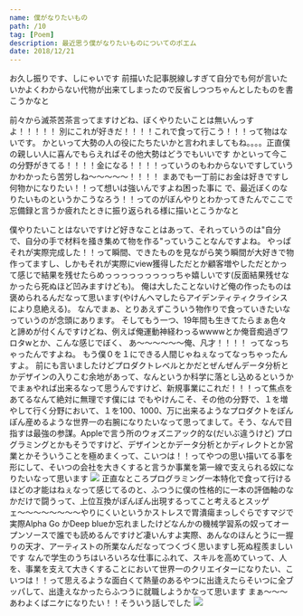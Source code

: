 ```yaml
---
name: 僕がなりたいもの
path: /10
tag: [Poem]
description: 最近思う僕がなりたいものについてのポエム
date: 2018/12/21
---
```


お久し振りです、しにゃいです
前描いた記事脱線しすぎて自分でも何が言いたいかよくわからない代物が出来てしまったので反省しつつちゃんとしたものを書こうかなと

前々から滅茶苦茶言ってますけどね、ぼくやりたいことは無いんっすよ！！！！！
別にこれが好きだ！！！！これで食って行こう！！！って物はないです。
かといって大勢の人の役にたちたいかと言われましてもね。。。。正直僕の親しい人に喜んでもらえればその他大勢はどうでもいいです
かといって今この分野がきてる！！！！金になる！！！！っていうのもわからないですしていうかわかったら苦労しね〜〜〜〜〜！！！！
まあでも一丁前にお金は好きですし何物かになりたい！！って想いは強いんですよね困った事に
で、最近ぼくのなりたいものというかこうなろう！！ってのがぼんやりとわかってきたんでここで忘備録と言うか疲れたときに振り返られる様に描いとこうかなと

僕やりたいことはないですけど好きなことはあって、それっていうのは"自分で、自分の手で材料を掻き集めて物を作る"っていうことなんですよね。
やっぱそれが実際完成した！！って瞬間、できたものを見ながら笑う瞬間が大好きで物作ってますし、しかもそれが実際にview獲得しただとか顧客増やしただとかって感じで結果を残せたらめっっっっっっっっっちゃ嬉しいです(反面結果残せなかったら死ぬほど凹みますけども)。
俺は大したことないけど俺の作ったものは褒められるんだなって思います(やけんヘマしたらアイデンティティクライシスにより息絶える)。
なんでまぁ、とりあえずこういう物作りで食っていきたいなっていうのが念頭にあります。
そしてもう一つ、19年間も生きてたらまぁ色々と諦めが付くんですけどね、例えば俺運動神経わっるwwwwとか俺音痴過ぎワロタwとか、こんな感じでぼく、
あ〜〜〜〜〜〜俺、凡才！！！！
ってなっちゃったんですよね。
もう僕０を１にできる人間じゃねぇなってなっちゃったんすよ。
前にも言いましたけどプロダクトレベルとかだとぜんぜんデータ分析とかデザインの入りこむ余地があって、なんというか科学に落とし込めるというかでまぁやれば出来るなって思うんですけど、新規事業にこれだ！！！って焦点をあてるなんて絶対に無理です僕には
でもやけんこそ、その他の分野で、１を増やして行く分野において、１を100、1000、万に出来るようなプロダクトをぽんぽん産めるような世界一の右腕になりたいなって思ってまして。そう、なんで目指すは最強の参謀。Appleで言う所のウォズニアック的な(だいぶ違うけど)
プログラミングとかもそうですけど、デザインとかデータ分析とかディレクトとか営業とかそういうことを極めまくって、こいつは！！ってやつの思い描いてる事を形にして、そいつの会社を大きくすると言うか事業を第一線で支えられる奴になりたいなって思います
<img src="/10-1.png" />
正直なところプログラミング一本特化で食って行けるほどの才能はねぇなって感じてるのと、ふつうに僕の性格的に一本の評価軸のなかだけで闘うって、上位互換がぽんぽん出現するってこと考えるとスッゲェ〜〜〜〜〜〜〜〜やりにくいというかストレスで胃潰瘍まっしぐらですマジで
実際Alpha Go かDeep blueか忘れましたけどなんかの機械学習系の奴ってオープンソースで誰でも読めるんですけど凄いんすよ実際、あんなのほんとうに一握りの天才、アーティストの所業なんだなってつくづく思いますし死ぬ程羨ましいです
なんで学生のうちはいろいろな仕事にふれて、スキルを高めていって、人を、事業を支えて大きくすることにおいて世界一のクリエイターになりたい、こいつは！！って思えるような面白くて熱量のあるやつに出逢えたらそいつに全ブッパして、出逢えなかったらふつうに就職しようかなって思います
まぁ〜〜〜あわよくばニケになりたい！！そういう話しでした
<img src="/10-2.jpg" />